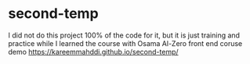 # second-temp
I did not do this project 100% of the code for it, but it is just training and practice while I learned the course with Osama Al-Zero front end coruse
demo https://kareemmahddi.github.io/second-temp/
